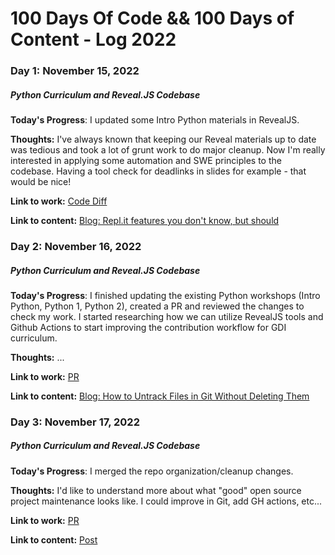 # 100 Days Of Code && 100 Days of Content - Log 2022

### Day 1: November 15, 2022
##### Python Curriculum and Reveal.JS Codebase

**Today's Progress**: I updated some Intro Python materials in RevealJS.

**Thoughts:** I've always known that keeping our Reveal materials up to date was tedious and took a lot of grunt work to do major cleanup. Now I'm really interested in applying some automation and SWE principles to the codebase. Having a tool check for deadlinks in slides for example - that would be nice!

**Link to work:** [Code Diff](https://github.com/girldevelopit/gdi-python/compare/main...fall22-overhaul)

**Link to content:** [Blog: Repl.it features you don't know, but should]()

### Day 2: November 16, 2022
##### Python Curriculum and Reveal.JS Codebase

**Today's Progress**: I finished updating the existing Python workshops (Intro Python, Python 1, Python 2), created a PR and reviewed the changes to check my work. I started researching how we can utilize RevealJS tools and Github Actions to start improving the contribution workflow for GDI curriculum.

**Thoughts:** ...

**Link to work:** [PR](https://github.com/girldevelopit/gdi-python/pull/2)

**Link to content:** [Blog: How to Untrack Files in Git Without Deleting Them]()

### Day 3: November 17, 2022
##### Python Curriculum and Reveal.JS Codebase

**Today's Progress**: I merged the repo organization/cleanup changes.

**Thoughts:** I'd like to understand more about what "good" open source project maintenance looks like. I could improve in Git, add GH actions, etc...

**Link to work:** [PR](https://github.com/girldevelopit/gdi-python/pull/2)

**Link to content:** [Post]()

